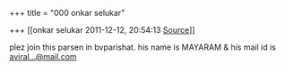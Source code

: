 +++
title = "000 onkar selukar"

+++
[[onkar selukar	2011-12-12, 20:54:13 [Source](https://groups.google.com/g/bvparishat/c/5W3bd6ITp-o)]]



plez join this parsen in bvparishat. his name is MAYARAM & his mail id is [aviral...@mail.com]()

